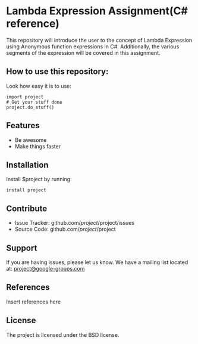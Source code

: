 Lambda Expression Assignment(C# reference)
========
This repository will introduce the user to the concept of Lambda Expression using Anonymous function expressions in C#.
Additionally, the various segments of the expression will be covered in this assignment. 


How to use this repository:
--------
Look how easy it is to use:

    import project
    # Get your stuff done
    project.do_stuff()

Features
--------

- Be awesome
- Make things faster

Installation
------------

Install $project by running:

    install project

Contribute
----------

- Issue Tracker: github.com/$project/$project/issues
- Source Code: github.com/$project/$project

Support
-------

If you are having issues, please let us know.
We have a mailing list located at: project@google-groups.com

References
-------

Insert references here

License
-------

The project is licensed under the BSD license.